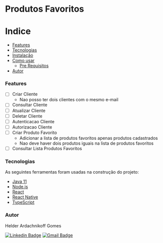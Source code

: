 # Produtos Favoritos

Indice
=================
<!--ts-->
   * [Features](#Features)
   * [Tecnologias](#Tecnologias)
   * [Instalação](#instalacao)
   * [Como usar](#como-usar)
      * [Pre Requisitos](#pre-requisitos)
   * [Autor](#Autor)
<!--te-->

### Features

- [ ] Criar Cliente 
  - Nao posso ter dois clientes com o mesmo e-mail 
- [ ] Consultar Cliente
- [ ] Atualizar Cliente
- [ ] Deletar Cliente
- [ ] Autenticacao Cliente
- [ ] Autorizacao Cliente
- [ ] Criar Produto Favorito
  - Adicionar a lista de produtos favoritos apenas produtos cadastrados
  - Nao deve haver dois produtos iguais na lista de produtos favoritos
- [ ] Consultar Lista Produtos Favoritos

### Tecnologias

As seguintes ferramentas foram usadas na construção do projeto:

- [Java 11](https://www.oracle.com/br/java/technologies/javase-jdk11-downloads.html)
- [Node.js](https://nodejs.org/en/)
- [React](https://pt-br.reactjs.org/)
- [React Native](https://reactnative.dev/)
- [TypeScript](https://www.typescriptlang.org/)

### Autor

<p>Helder Ardachnikoff Gomes</p>



[![Linkedin Badge](https://img.shields.io/badge/-Helder-blue?style=flat-square&logo=Linkedin&logoColor=white&link=https://www.linkedin.com/in/helder-ardachnikoff-b91b25122/)](https://www.linkedin.com/in/helder-ardachnikoff-b91b25122/) 
[![Gmail Badge](https://img.shields.io/badge/-helder.versatti@gmail.com-c14438?style=flat-square&logo=Gmail&logoColor=white&link=mailto:helder.versatti@gmail.com)](mailto:helder.versatti@gmail.com)
